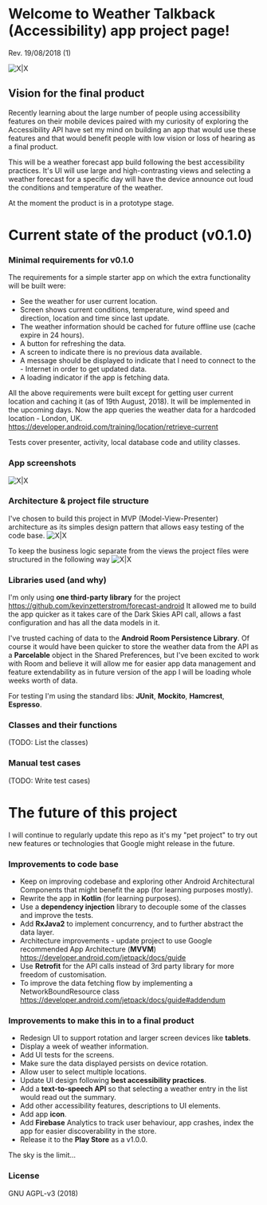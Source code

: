 # Welcome to Weather Talkback (Accessibility) app project page!

Rev. 19/08/2018 (1)

![X|X](http://i68.tinypic.com/dxnvoj.png)

## Vision for the final product
Recently learning about the large number of people using accessibility features on their mobile devices paired with my curiosity of exploring the Accessibility API have set my mind on building an app that would use these features and that would benefit people with low vision or loss of hearing as a final product.

This will be a weather forecast app build following the best accessibility practices. It's UI will use large and high-contrasting views and selecting a weather forecast for a specific day will have the device announce out loud the conditions and temperature of the weather.

At the moment the product is in a prototype stage.


# Current state of the product (v0.1.0)

### Minimal requirements for v0.1.0
The requirements for a simple starter app on which the extra functionality will be built were:
- See the weather for user current location.
- Screen shows current conditions, temperature, wind speed and direction, location and time since last update.
- The weather information should be cached for future offline use (cache expire in 24 hours).
- A button for refreshing the data.
- A screen to indicate there is no previous data available.
- A message should be displayed to indicate that I need to connect to the - Internet in order to get updated data.
- A loading indicator if the app is fetching data.

All the above requirements were built except for getting user current location and caching it (as of 19th August, 2018). It will be implemented in the upcoming days. Now the app queries the weather data for a hardcoded location - London, UK.
https://developer.android.com/training/location/retrieve-current

Tests cover presenter, activity, local database code and utility classes.

### App screenshots

![X|X](http://i64.tinypic.com/34edg7t.png)

### Architecture & project file structure

I've chosen to build this project in MVP (Model-View-Presenter) architecture as its simples design pattern that allows easy testing of the code base.
![X|X](https://github.com/googlesamples/android-architecture/wiki/images/mvp.png)

To keep the business logic separate from the views the project files were structured in the following way
![X|X](http://i65.tinypic.com/kbzsyv.png)
### Libraries used (and why)
I'm only using **one third-party library** for the project 
https://github.com/kevinzetterstrom/forecast-android
It allowed me to build the app quicker as it takes care of the Dark Skies API call, allows a fast configuration and has all the data models in it.

I've trusted caching of data to the **Android Room Persistence Library**. Of course it would have been quicker to store the weather data from the API as a **Parcelable** object in the Shared Preferences, but I've been excited to work with Room and believe it will allow me for easier app data management and feature extendability as in future version of the app I will be loading whole weeks worth of data.

For testing I'm using the standard libs:
**JUnit**, **Mockito**, **Hamcrest**, **Espresso**.

### Classes and their functions
(TODO: List the classes)

### Manual test cases
(TODO: Write test cases)

# The future of this project
I will continue to regularly update this repo as it's my "pet project" to try out new features or technologies that Google might release in the future.

### Improvements to code base
- Keep on improving codebase and exploring other Android Architectural Components that might benefit the app (for learning purposes mostly).
- Rewrite the app in **Kotlin** (for learning purposes).
- Use a **dependency injection** library to decouple some of the classes and improve the tests.
- Add **RxJava2** to implement concurrency, and to further abstract the data layer.
- Architecture improvements - update project to use Google recommended App Architecture (**MVVM**) https://developer.android.com/jetpack/docs/guide
- Use **Retrofit** for the API calls instead of 3rd party library for more freedom of customisation.
- To improve the data fetching flow by implementing a NetworkBoundResource class https://developer.android.com/jetpack/docs/guide#addendum

### Improvements to make this in to a final product
- Redesign UI to support rotation and larger screen devices like **tablets**.
- Display a week of weather information.
- Add UI tests for the screens.
- Make sure the data displayed persists on device rotation.
- Allow user to select multiple locations.
- Update UI design following **best accessibility practices**.
- Add a **text-to-speech API** so that selecting a weather entry in the list would read out the summary.
- Add other accessibility features, descriptions to UI elements.
- Add app **icon**.
- Add **Firebase** Analytics to track user behaviour, app crashes, index the app for easier discoverability in the store.
- Release it to the **Play Store** as a v1.0.0.

The sky is the limit...

### License
GNU AGPL-v3 (2018)
